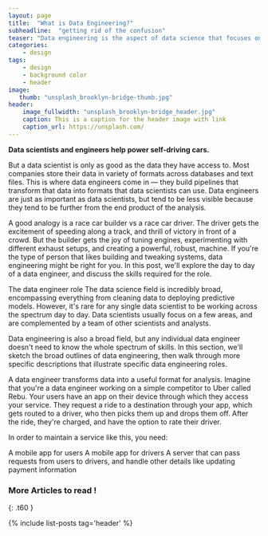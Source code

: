 ```yaml
---
layout: page
title:  "What is Data Engineering?"
subheadline:  "getting rid of the confusion"
teaser: "Data engineering is the aspect of data science that focuses on practical applications of data collection and analysis. For all the work that data scientists do to answer questions using large sets of information, there have to be mechanisms for collecting and validating that information."
categories:
    - design
tags:
    - design
    - background color
    - header
image:
   thumb: "unsplash_brooklyn-bridge-thumb.jpg"
header:
    image_fullwidth: "unsplash_brooklyn-bridge_header.jpg"
    caption: This is a caption for the header image with link
    caption_url: https://unsplash.com/
---
```

**Data scientists and engineers help power self-driving cars.**

But a data scientist is only as good as the data they have access to. Most companies store their data in variety of formats across databases and text files. This is where data engineers come in — they build pipelines that transform that data into formats that data scientists can use. Data engineers are just as important as data scientists, but tend to be less visible because they tend to be further from the end product of the analysis.

A good analogy is a race car builder vs a race car driver. The driver gets the excitement of speeding along a track, and thrill of victory in front of a crowd. But the builder gets the joy of tuning engines, experimenting with different exhaust setups, and creating a powerful, robust, machine. If you're the type of person that likes building and tweaking systems, data engineering might be right for you. In this post, we'll explore the day to day of a data engineer, and discuss the skills required for the role.

The data engineer role
The data science field is incredibly broad, encompassing everything from cleaning data to deploying predictive models. However, it's rare for any single data scientist to be working across the spectrum day to day. Data scientists usually focus on a few areas, and are complemented by a team of other scientists and analysts.

Data engineering is also a broad field, but any individual data engineer doesn't need to know the whole spectrum of skills. In this section, we'll sketch the broad outlines of data engineering, then walk through more specific descriptions that illustrate specific data engineering roles.

A data engineer transforms data into a useful format for analysis. Imagine that you're a data engineer working on a simple competitor to Uber called Rebu. Your users have an app on their device through which they access your service. They request a ride to a destination through your app, which gets routed to a driver, who then picks them up and drops them off. After the ride, they're charged, and have the option to rate their driver.

In order to maintain a service like this, you need:

A mobile app for users
A mobile app for drivers
A server that can pass requests from users to drivers, and handle other details like updating payment information


<!--more-->




### More Articles to read !
{: .t60 }

{% include list-posts tag='header' %}

